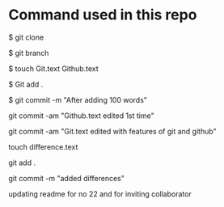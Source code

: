 # Command used in this repo
$ git clone

$ git branch

$ touch Git.text  Github.text

$ Git add .

$ git commit -m "After adding 100 words"

git commit -am "Github.text edited 1st time"

git commit -am "Git.text edited with features of git and github"

touch difference.text

git add .

git commit -m "added differences"

updating readme for no 22 and for inviting collaborator